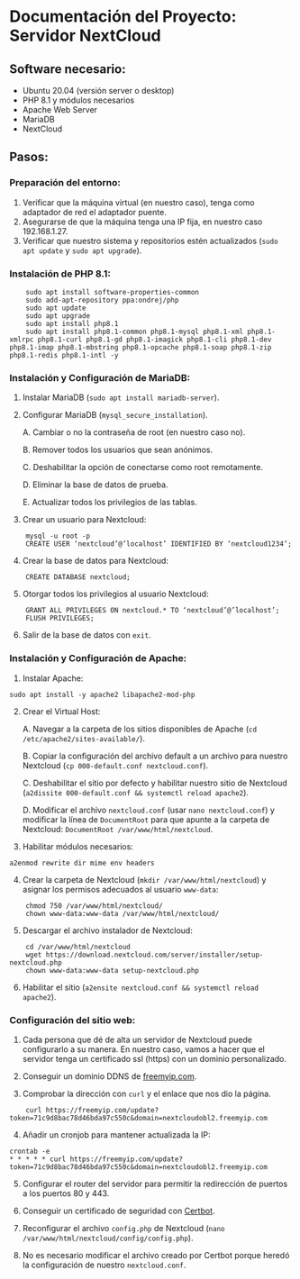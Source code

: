 # Documentación del Proyecto: Servidor NextCloud

## Software necesario:

-   Ubuntu 20.04 (versión server o desktop)
-   PHP 8.1 y módulos necesarios
-   Apache Web Server
-   MariaDB
-   NextCloud

## Pasos:

### Preparación del entorno:

1.  Verificar que la máquina virtual (en nuestro caso), tenga como adaptador de red el adaptador puente.
2.  Asegurarse de que la máquina tenga una IP fija, en nuestro caso 192.168.1.27.
3.  Verificar que nuestro sistema y repositorios estén actualizados (`sudo apt update` y `sudo apt upgrade`).

### Instalación de PHP 8.1:
```
    sudo apt install software-properties-common
    sudo add-apt-repository ppa:ondrej/php
    sudo apt update
    sudo apt upgrade
    sudo apt install php8.1
    sudo apt install php8.1-common php8.1-mysql php8.1-xml php8.1-xmlrpc php8.1-curl php8.1-gd php8.1-imagick php8.1-cli php8.1-dev php8.1-imap php8.1-mbstring php8.1-opcache php8.1-soap php8.1-zip php8.1-redis php8.1-intl -y
```
    
### Instalación y Configuración de MariaDB:

1.  Instalar MariaDB (`sudo apt install mariadb-server`).
    
2.  Configurar MariaDB (`mysql_secure_installation`).
    
    A. Cambiar o no la contraseña de root (en nuestro caso no).
    
    B. Remover todos los usuarios que sean anónimos.
    
    C. Deshabilitar la opción de conectarse como root remotamente.
    
    D. Eliminar la base de datos de prueba.
    
    E. Actualizar todos los privilegios de las tablas.
    
3.  Crear un usuario para Nextcloud:
```
    mysql -u root -p
    CREATE USER ‘nextcloud’@’localhost’ IDENTIFIED BY ‘nextcloud1234’;
```
4.  Crear la base de datos para Nextcloud:
```
    CREATE DATABASE nextcloud;
```
5.  Otorgar todos los privilegios al usuario Nextcloud:
```
    GRANT ALL PRIVILEGES ON nextcloud.* TO ‘nextcloud’@’localhost’;
    FLUSH PRIVILEGES;
 ```
6.  Salir de la base de datos con `exit`.

### Instalación y Configuración de Apache:

1.  Instalar Apache:
```
sudo apt install -y apache2 libapache2-mod-php
```
2.  Crear el Virtual Host:
    
    A. Navegar a la carpeta de los sitios disponibles de Apache (`cd /etc/apache2/sites-available/`).
    
    B. Copiar la configuración del archivo default a un archivo para nuestro Nextcloud (`cp 000-default.conf nextcloud.conf`).
    
    C. Deshabilitar el sitio por defecto y habilitar nuestro sitio de Nextcloud (`a2dissite 000-default.conf && systemctl reload apache2`).
    
    D. Modificar el archivo `nextcloud.conf` (usar `nano nextcloud.conf`) y modificar la línea de `DocumentRoot` para que apunte a la carpeta de Nextcloud: `DocumentRoot /var/www/html/nextcloud`.
    
3.  Habilitar módulos necesarios:
```
a2enmod rewrite dir mime env headers
```
4.  Crear la carpeta de Nextcloud (`mkdir /var/www/html/nextcloud`) y asignar los permisos adecuados al usuario `www-data`:

```
	chmod 750 /var/www/html/nextcloud/
	chown www-data:www-data /var/www/html/nextcloud/
```
5.  Descargar el archivo instalador de Nextcloud:
```
	cd /var/www/html/nextcloud 
	wget https://download.nextcloud.com/server/installer/setup-nextcloud.php 
	chown www-data:www-data setup-nextcloud.php
```
6.  Habilitar el sitio (`a2ensite nextcloud.conf && systemctl reload apache2`).

### Configuración del sitio web:

1.  Cada persona que dé de alta un servidor de Nextcloud puede configurarlo a su manera. En nuestro caso, vamos a hacer que el servidor tenga un certificado ssl (https) con un dominio personalizado.
    
2.  Conseguir un dominio DDNS de [freemyip.com](https://freemyip.com/).
    
3.  Comprobar la dirección con `curl` y el enlace que nos dio la página.
```
	curl https://freemyip.com/update?token=71c9d8bac78d46bda97c550c&domain=nextcloudobl2.freemyip.com
```
4.  Añadir un cronjob para mantener actualizada la IP:
```
crontab -e
* * * * * curl https://freemyip.com/update?token=71c9d8bac78d46bda97c550c&domain=nextcloudobl2.freemyip.com
```
5.  Configurar el router del servidor para permitir la redirección de puertos a los puertos 80 y 443.
    
6.  Conseguir un certificado de seguridad con [Certbot](https://certbot.eff.org/).
    
7.  Reconfigurar el archivo `config.php` de Nextcloud (`nano /var/www/html/nextcloud/config/config.php`).
    
8.  No es necesario modificar el archivo creado por Certbot porque heredó la configuración de nuestro `nextcloud.conf`.
